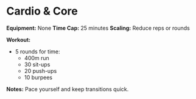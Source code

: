 # Cardio & Core

**Equipment:** None
**Time Cap:** 25 minutes
**Scaling:** Reduce reps or rounds

**Workout:**
- 5 rounds for time:
  - 400m run
  - 30 sit-ups
  - 20 push-ups
  - 10 burpees

**Notes:**
Pace yourself and keep transitions quick.
